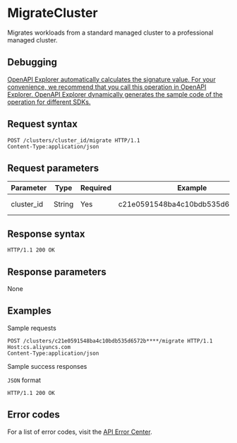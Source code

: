# MigrateCluster

Migrates workloads from a standard managed cluster to a professional managed cluster.

## Debugging

[OpenAPI Explorer automatically calculates the signature value. For your convenience, we recommend that you call this operation in OpenAPI Explorer. OpenAPI Explorer dynamically generates the sample code of the operation for different SDKs.](https://api.aliyun.com/#product=CS&api=MigrateCluster&type=ROA&version=2015-12-15)

## Request syntax

```
POST /clusters/cluster_id/migrate HTTP/1.1
Content-Type:application/json
```

## Request parameters

|Parameter|Type|Required|Example|Description|
|---------|----|--------|-------|-----------|
|cluster\_id|String|Yes|c21e0591548ba4c10bdb535d6572b\*\*\*\*|The ID of the cluster. |

## Response syntax

```
HTTP/1.1 200 OK
```

## Response parameters

None

## Examples

Sample requests

```
POST /clusters/c21e0591548ba4c10bdb535d6572b****/migrate HTTP/1.1
Host:cs.aliyuncs.com
Content-Type:application/json
```

Sample success responses

`JSON` format

```
HTTP/1.1 200 OK
```

## Error codes

For a list of error codes, visit the [API Error Center](https://error-center.alibabacloud.com/status/product/CS).

